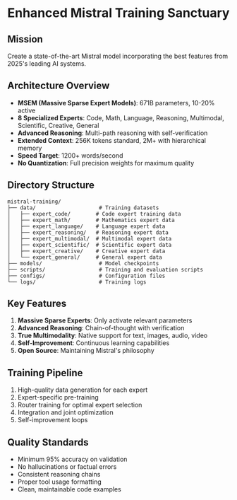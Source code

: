 # Enhanced Mistral Training Sanctuary

## Mission
Create a state-of-the-art Mistral model incorporating the best features from 2025's leading AI systems.

## Architecture Overview
- **MSEM (Massive Sparse Expert Models)**: 671B parameters, 10-20% active
- **8 Specialized Experts**: Code, Math, Language, Reasoning, Multimodal, Scientific, Creative, General
- **Advanced Reasoning**: Multi-path reasoning with self-verification
- **Extended Context**: 256K tokens standard, 2M+ with hierarchical memory
- **Speed Target**: 1200+ words/second
- **No Quantization**: Full precision weights for maximum quality

## Directory Structure
```
mistral-training/
├── data/                    # Training datasets
│   ├── expert_code/        # Code expert training data
│   ├── expert_math/        # Mathematics expert data
│   ├── expert_language/    # Language expert data
│   ├── expert_reasoning/   # Reasoning expert data
│   ├── expert_multimodal/  # Multimodal expert data
│   ├── expert_scientific/  # Scientific expert data
│   ├── expert_creative/    # Creative expert data
│   └── expert_general/     # General expert data
├── models/                  # Model checkpoints
├── scripts/                 # Training and evaluation scripts
├── configs/                 # Configuration files
└── logs/                    # Training logs
```

## Key Features
1. **Massive Sparse Experts**: Only activate relevant parameters
2. **Advanced Reasoning**: Chain-of-thought with verification
3. **True Multimodality**: Native support for text, images, audio, video
4. **Self-Improvement**: Continuous learning capabilities
5. **Open Source**: Maintaining Mistral's philosophy

## Training Pipeline
1. High-quality data generation for each expert
2. Expert-specific pre-training
3. Router training for optimal expert selection
4. Integration and joint optimization
5. Self-improvement loops

## Quality Standards
- Minimum 95% accuracy on validation
- No hallucinations or factual errors
- Consistent reasoning chains
- Proper tool usage formatting
- Clean, maintainable code examples